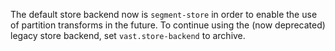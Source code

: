The default store backend now is `segment-store` in order to enable the use of
partition transforms in the future. To continue using the (now deprecated)
legacy store backend, set `vast.store-backend` to archive.
